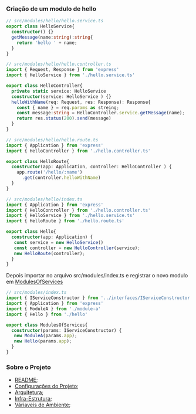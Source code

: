 ###  Criação de um modulo de hello
```ts
// src/modules/hello/hello.service.ts
export class HelloService{
  constructor() {}
  getMessage(name:string):string{
    return 'hello ' + name;
  }
}
```

```ts
// src/modules/hello/hello.controller.ts
import { Request, Response } from 'express'
import { HelloService } from './hello.service.ts'

export class HelloController{
  private static service: HelloService
  constructor(service: HelloService ) {}
  helloWithName(req: Request, res: Response): Response{
    const { name } = req.params as streing;
    const message:string = HelloController.service.getMessage(name);
    return res.status(200).send(message)
  }
}
```
```ts
// src/modules/hello/hello.route.ts
import { Application } from 'express'
import { HelloController } from './hello.controller.ts'

export class HelloRoute{
  constructor(app: Application, controller: HelloController ) {
    app.route('/hello/:name')
      .get(controller.helloWithName)
  }
}
```

```ts
// src/modules/hello/index.ts
import { Application } from 'express'
import { HelloController } from './hello.controller.ts'
import { HelloService } from './hello.service.ts'
import { HelloRoute } from './hello.route.ts'

export class Hello{
  constructor(app: Application) {
   const service = new HelloService()
   const controller = new HelloController(service);
   new HelloRoute(controller);
  }
}
```

Depois importar no arquivo src/modules/index.ts e registrar o novo modulo em [ModulesOfServices](../src/modules/index.ts)
```ts
// src/modules/index.ts
import { IServiceConstructor } from '../interfaces/IServiceConstructor';
import { Application } from 'express'
import { ModuleA } from './module-a'
import { Hello } from './hello'

export class ModulesOfServices{
  constructor(params: IServiceConstructor) {
   new ModuleA(params.app);
   new Hello(params.app);
  }
}
```

### Sobre o Projeto
- [README](../README.md);
- [Configurações do Projeto](DEPENDENCIAS.md);
- [Arquitetura](ARQUITETURA.md);
- [Infra-Estrutura](INFRA.md);
- [Váriaveis de Ambiente](ENV.md);
